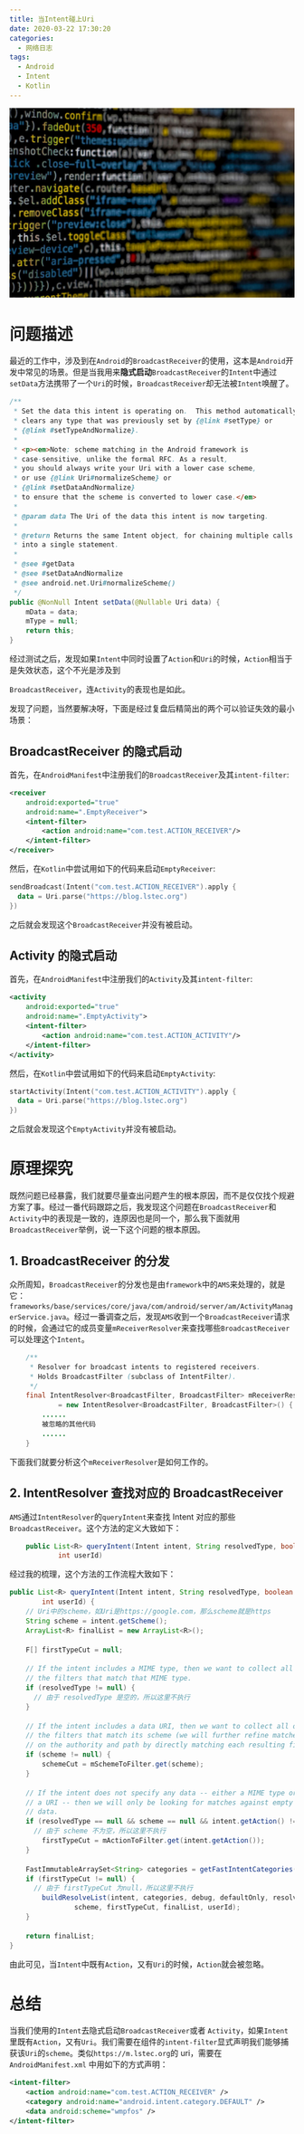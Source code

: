 ```yaml
---
title: 当Intent碰上Uri
date: 2020-03-22 17:30:20
categories:
  - 网络日志
tags:
  - Android
  - Intent
  - Kotlin
---
```


![源自https://unsplash.com/](https://raw.githubusercontent.com/x13945/image-bucket/master/img/markus-spiske-70Rir5vB96U-unsplash.jpg)

# 问题描述

最近的工作中，涉及到在`Android`的`BroadcastReceiver`的使用，这本是`Android`开发中常见的场景。但是当我用来**隐式启动**`BroadcastReceiver`的`Intent`中通过`setData`方法携带了一个`Uri`的时候，`BroadcastReceiver`却无法被`Intent`唤醒了。

<!-- more -->

```java
/**
 * Set the data this intent is operating on.  This method automatically
 * clears any type that was previously set by {@link #setType} or
 * {@link #setTypeAndNormalize}.
 *
 * <p><em>Note: scheme matching in the Android framework is
 * case-sensitive, unlike the formal RFC. As a result,
 * you should always write your Uri with a lower case scheme,
 * or use {@link Uri#normalizeScheme} or
 * {@link #setDataAndNormalize}
 * to ensure that the scheme is converted to lower case.</em>
 *
 * @param data The Uri of the data this intent is now targeting.
 *
 * @return Returns the same Intent object, for chaining multiple calls
 * into a single statement.
 *
 * @see #getData
 * @see #setDataAndNormalize
 * @see android.net.Uri#normalizeScheme()
 */
public @NonNull Intent setData(@Nullable Uri data) {
    mData = data;
    mType = null;
    return this;
}
```

经过测试之后，发现如果`Intent`中同时设置了`Action`和`Uri`的时候，`Action`相当于是失效状态，这个不光是涉及到

`BroadcastReceiver`，连`Activity`的表现也是如此。

发现了问题，当然要解决呀，下面是经过复盘后精简出的两个可以验证失效的最小场景：

## BroadcastReceiver 的隐式启动

首先，在`AndroidManifest`中注册我们的`BroadcastReceiver`及其`intent-filter`:

```xml
<receiver
    android:exported="true"
    android:name=".EmptyReceiver">
    <intent-filter>
        <action android:name="com.test.ACTION_RECEIVER"/>
    </intent-filter>
</receiver>
```

然后，在`Kotlin`中尝试用如下的代码来启动`EmptyReceiver`:

```kotlin
sendBroadcast(Intent("com.test.ACTION_RECEIVER").apply {
  data = Uri.parse("https://blog.lstec.org")
})
```

之后就会发现这个`BroadcastReceiver`并没有被启动。

## Activity 的隐式启动

首先，在`AndroidManifest`中注册我们的`Activity`及其`intent-filter`:

```xml
<activity
    android:exported="true"
    android:name=".EmptyActivity">
    <intent-filter>
        <action android:name="com.test.ACTION_ACTIVITY"/>
    </intent-filter>
</activity>
```

然后，在`Kotlin`中尝试用如下的代码来启动`EmptyActivity`:

```kotlin
startActivity(Intent("com.test.ACTION_ACTIVITY").apply {
  data = Uri.parse("https://blog.lstec.org")
})
```

之后就会发现这个`EmptyActivity`并没有被启动。

# 原理探究

既然问题已经暴露，我们就要尽量查出问题产生的根本原因，而不是仅仅找个规避方案了事。经过一番代码跟踪之后，我发现这个问题在`BroadcastReceiver`和`Activity`中的表现是一致的，连原因也是同一个，那么我下面就用`BroadcastReceiver`举例，说一下这个问题的根本原因。

## 1. BroadcastReceiver 的分发

众所周知，`BroadcastReceiver`的分发也是由`framework`中的`AMS`来处理的，就是它：`frameworks/base/services/core/java/com/android/server/am/ActivityManagerService.java`。经过一番调查之后，发现`AMS`收到一个`BroadcastReceiver`请求的时候，会通过它的成员变量`mReceiverResolver`来查找哪些`BroadcastReceiver`可以处理这个`Intent`。

```java
    /**
     * Resolver for broadcast intents to registered receivers.
     * Holds BroadcastFilter (subclass of IntentFilter).
     */
    final IntentResolver<BroadcastFilter, BroadcastFilter> mReceiverResolver
            = new IntentResolver<BroadcastFilter, BroadcastFilter>() {
        ......
        被忽略的其他代码
        ......
    }
```

下面我们就要分析这个`mReceiverResolver`是如何工作的。

## 2. IntentResolver 查找对应的 BroadcastReceiver

`AMS`通过`IntentResolver`的`queryIntent`来查找 Intent 对应的那些`BroadcastReceiver`。这个方法的定义大致如下：

```java
    public List<R> queryIntent(Intent intent, String resolvedType, boolean defaultOnly,
            int userId)
```

经过我的梳理，这个方法的工作流程大致如下：

```java
public List<R> queryIntent(Intent intent, String resolvedType, boolean defaultOnly,
        int userId) {
    // Uri中的scheme，如Uri是https://google.com，那么scheme就是https
    String scheme = intent.getScheme();
    ArrayList<R> finalList = new ArrayList<R>();

    F[] firstTypeCut = null;

    // If the intent includes a MIME type, then we want to collect all of
    // the filters that match that MIME type.
    if (resolvedType != null) {
      // 由于 resolvedType 是空的，所以这里不执行
    }

    // If the intent includes a data URI, then we want to collect all of
    // the filters that match its scheme (we will further refine matches
    // on the authority and path by directly matching each resulting filter).
    if (scheme != null) {
        schemeCut = mSchemeToFilter.get(scheme);
    }

    // If the intent does not specify any data -- either a MIME type or
    // a URI -- then we will only be looking for matches against empty
    // data.
    if (resolvedType == null && scheme == null && intent.getAction() != null) {
      // 由于 scheme 不为空，所以这里不执行
        firstTypeCut = mActionToFilter.get(intent.getAction());
    }

    FastImmutableArraySet<String> categories = getFastIntentCategories(intent);
    if (firstTypeCut != null) {
      // 由于 firstTypeCut 为null，所以这里不执行
        buildResolveList(intent, categories, debug, defaultOnly, resolvedType,
                scheme, firstTypeCut, finalList, userId);
    }

    return finalList;
}
```

由此可见，当`Intent`中既有`Action`，又有`Uri`的时候，`Action`就会被忽略。

# 总结

当我们使用的`Intent`去隐式启动`BroadcastReceiver`或者 `Activity`，如果`Intent`里既有`Action`，又有`Uri`。我们需要在组件的`intent-filter`显式声明我们能够捕获该`Uri`的`scheme`。类似`https://m.lstec.org`的 uri，需要在`AndroidManifest.xml` 中用如下的方式声明：

```xml
<intent-filter>
    <action android:name="com.test.ACTION_RECEIVER" />
    <category android:name="android.intent.category.DEFAULT" />
    <data android:scheme="wmpfos" />
</intent-filter>
```
